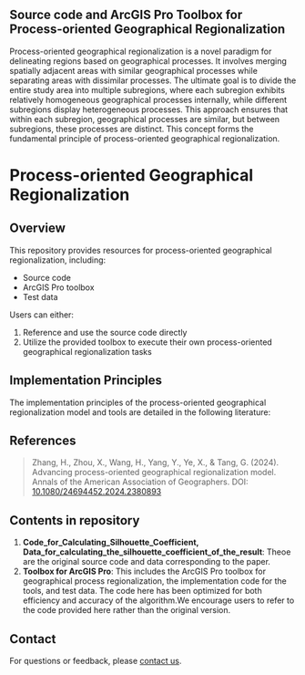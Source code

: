 ## Source code and ArcGIS Pro Toolbox for Process-oriented Geographical Regionalization
Process-oriented geographical regionalization is a novel paradigm for delineating regions based on geographical processes. It involves merging spatially adjacent areas with similar geographical processes while separating areas with dissimilar processes. The ultimate goal is to divide the entire study area into multiple subregions, where each subregion exhibits relatively homogeneous geographical processes internally, while different subregions display heterogeneous processes. This approach ensures that within each subregion, geographical processes are similar, but between subregions, these processes are distinct. This concept forms the fundamental principle of process-oriented geographical regionalization.

# Process-oriented Geographical Regionalization

## Overview

This repository provides resources for process-oriented geographical regionalization, including:

- Source code
- ArcGIS Pro toolbox
- Test data

Users can either:
1. Reference and use the source code directly
2. Utilize the provided toolbox to execute their own process-oriented geographical regionalization tasks

## Implementation Principles

The implementation principles of the process-oriented geographical regionalization model and tools are detailed in the following literature:

## References

> Zhang, H., Zhou, X., Wang, H., Yang, Y., Ye, X., & Tang, G. (2024). Advancing process-oriented geographical regionalization model. Annals of the American Association of Geographers. DOI: [10.1080/24694452.2024.2380893](https://doi.org/10.1080/24694452.2024.2380893)

## Contents in repository

1. **Code_for_Calculating_Silhouette_Coefficient, Data_for_calculating_the_silhouette_coefficient_of_the_result**: Theoe are the original source code and data corresponding to the paper.
2. **Toolbox for ArcGIS Pro**: This includes the ArcGIS Pro toolbox for geographical process regionalization, the implementation code for the tools, and test data. The code here has been optimized for both efficiency and accuracy of the algorithm.We encourage users to refer to the code provided here rather than the original version.

## Contact

For questions or feedback, please [contact us](mailto:zhanghaiping@igsnrr.ac.cn).
